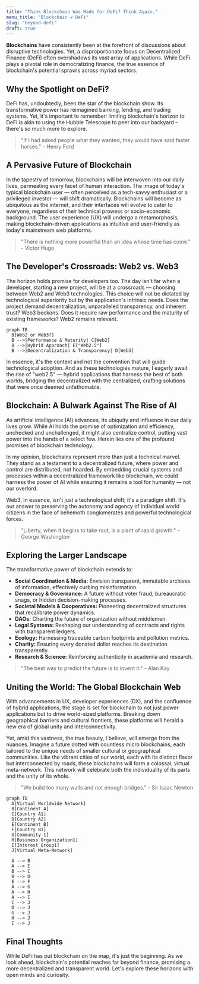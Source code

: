 ```yaml
---
title: "Think Blockchain Was Made for DeFi? Think Again."
menu_title: "Blockchain ≠ DeFi"
slug: "beyond-defi"
draft: true
---
```


**Blockchains** have consistently been at the forefront of discussions about disruptive technologies. Yet, a disproportionate focus on Decentralized Finance (DeFi) often overshadows its vast array of applications. While DeFi plays a pivotal role in democratizing finance, the true essence of blockchain's potential sprawls across myriad sectors.

## Why the Spotlight on DeFi?

DeFi has, undoubtedly, been the star of the blockchain show. Its transformative power has reimagined banking, lending, and trading systems. Yet, it's important to remember: limiting blockchain's horizon to DeFi is akin to using the Hubble Telescope to peer into our backyard – there's so much more to explore.

> "If I had asked people what they wanted, they would have said faster horses." - Henry Ford

## A Pervasive Future of Blockchain

In the tapestry of tomorrow, blockchains will be interwoven into our daily lives, permeating every facet of human interaction. The image of today's typical blockchain user — often perceived as a tech-savvy enthusiast or a privileged investor — will shift dramatically. Blockchains will become as ubiquitous as the internet, and their interfaces will evolve to cater to everyone, regardless of their technical prowess or socio-economic background. The user experience (UX) will undergo a metamorphosis, making blockchain-driven applications as intuitive and user-friendly as today's mainstream web platforms.

> "There is nothing more powerful than an idea whose time has come." - Victor Hugo

## The Developer's Crossroads: Web2 vs. Web3

The horizon holds promise for developers too. The day isn't far when a developer, starting a new project, will be at a crossroads — choosing between Web2 and Web3 technologies. This choice will not be dictated by technological superiority but by the application's intrinsic needs. Does the project demand decentralization, unparalleled transparency, and inherent trust? Web3 beckons. Does it require raw performance and the maturity of existing frameworks? Web2 remains relevant.

```mermaid
graph TB
  B[Web2 or Web3?]
  B -->|Performance & Maturity| C[Web2]
  B -->|Hybrid Approach| E["Web2.5"]
  B -->|Decentralization & Transparency| D[Web3]
```

In essence, it's the context and not the convention that will guide technological adoption. And as these technologies mature, I eagerly await the rise of "web2.5" — hybrid applications that harness the best of both worlds, bridging the decentralized with the centralized, crafting solutions that were once deemed unfathomable.

## Blockchain: A Bulwark Against The Rise of AI

As artificial intelligence (AI) advances, its ubiquity and influence in our daily lives grow. While AI holds the promise of optimization and efficiency, unchecked and unchallenged, it might also centralize control, putting vast power into the hands of a select few. Herein lies one of the profound promises of blockchain technology.

In my opinion, blockchains represent more than just a technical marvel. They stand as a testament to a decentralized future, where power and control are distributed, not hoarded. By embedding crucial systems and processes within a decentralized framework like blockchain, we could harness the power of AI while ensuring it remains a tool for humanity — not our overlord.

Web3, in essence, isn't just a technological shift; it's a paradigm shift. It's our answer to preserving the autonomy and agency of individual world citizens in the face of behemoth conglomerates and powerful technological forces.

> "Liberty, when it begins to take root, is a plant of rapid growth." - George Washington

## Exploring the Larger Landscape

The transformative power of blockchain extends to:

- **Social Coordination & Media:** Envision transparent, immutable archives of information, effectively curbing misinformation.
- **Democracy & Governance:** A future without voter fraud, bureaucratic snags, or hidden decision-making processes.
- **Societal Models & Cooperatives:** Pioneering decentralized structures that recalibrate power dynamics.
- **DAOs:** Charting the future of organization without middlemen.
- **Legal Systems:** Reshaping our understanding of contracts and rights with transparent ledgers.
- **Ecology:** Harnessing traceable carbon footprints and pollution metrics.
- **Charity:** Ensuring every donated dollar reaches its destination transparently.
- **Research & Science:** Reinforcing authenticity in academia and research.

> "The best way to predict the future is to invent it." - Alan Kay

## Uniting the World: The Global Blockchain Web

With advancements in UX, developer experiences (DX), and the confluence of hybrid applications, the stage is set for blockchain to not just power applications but to drive world-sized platforms. Breaking down geographical barriers and cultural frontiers, these platforms will herald a new era of global unity and interconnectivity.

Yet, amid this vastness, the true beauty, I believe, will emerge from the nuances. Imagine a future dotted with countless micro blockchains, each tailored to the unique needs of smaller cultural or geographical communities. Like the vibrant cities of our world, each with its distinct flavor but interconnected by roads, these blockchains will form a colossal, virtual meta-network. This network will celebrate both the individuality of its parts and the unity of its whole.

> "We build too many walls and not enough bridges." - Sir Isaac Newton

```mermaid
graph TD
  A[Virtual Worldwide Network]
  B[Continent A]
  C[Country A1]
  D[Country A2]
  E[Continent B]
  F[Country B1]
  G[Community 1]
  H[Business Organization1]
  I[Interest Group1]
  J[Virtual Meta-Network]

  A --> B
  A --> E
  B --> C
  B --> D
  E --> F
  A --> G
  A --> H
  A --> I
  C --> J
  D --> J
  G --> J
  H --> J
  I --> J
```

## Final Thoughts

While DeFi has put blockchain on the map, it's just the beginning. As we look ahead, blockchain's potential reaches far beyond finance, promising a more decentralized and transparent world. Let's explore these horizons with open minds and curiosity.
